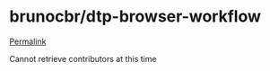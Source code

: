 # brunocbr/dtp-browser-workflow

[Permalink](https://github.com/brunocbr/dtp-browser-workflow/blob/199eac90bdf97c3cde6a2f6cac330e5e5c3ef544/DEVONthink%20Browser.alfredworkflow)

Cannot retrieve contributors at this time

